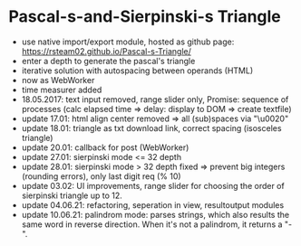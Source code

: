 # Pascal-s-and-Sierpinski-s Triangle


+ use native import/export module, hosted as github page: https://rsteam02.github.io/Pascal-s-Triangle/  
+ enter a depth to generate the pascal's triangle
+ iterative solution with autospacing between operands (HTML)
+ now as WebWorker
+ time measurer added
+ 18.05.2017: text input removed, range slider only, Promise: sequence of processes 
  (calc elapsed time => delay: display to DOM => create textfile)
+ update 17.01: html align center removed => all (sub)spaces via "\u0020"
+ update 18.01: triangle as txt download link, correct spacing (isosceles triangle)
+ update 20.01: callback for post (WebWorker)
+ update 27.01: sierpinski mode <= 32 depth
+ update 28.01: sierpinski mode > 32 depth fixed => prevent big integers (rounding errors), only last digit req (% 10)
+ update 03.02: UI improvements, range slider for choosing the order of sierpinski triangle up to 12.
+ update 04.06.21: refactoring, seperation in view, resultoutput modules
+ update 10.06.21: palindrom mode: parses strings, which also results the same word in reverse direction. When it's not a palindrom, it returns a "-".     